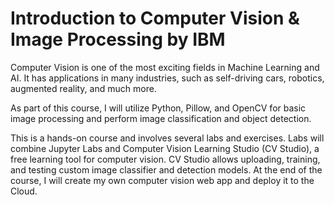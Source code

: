 # Introduction to Computer Vision & Image Processing by IBM

Computer Vision is one of the most exciting fields in Machine Learning and AI. It has applications in many industries, such as self-driving cars, robotics, augmented reality, and much more. 

As part of this course, I will utilize Python, Pillow, and OpenCV for basic image processing and perform image classification and object detection.

This is a hands-on course and involves several labs and exercises. Labs will combine Jupyter Labs and Computer Vision Learning Studio (CV Studio), a free learning tool for computer vision. CV Studio allows uploading, training, and testing custom image classifier and detection models.  At the end of the course, I will create my own computer vision web app and deploy it to the Cloud.
